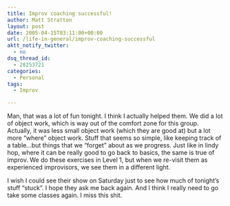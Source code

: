 ```yaml
---
title: Improv coaching successful!
author: Matt Stratton
layout: post
date: 2005-04-15T03:11:00+00:00
url: /life-in-general/improv-coaching-successful
aktt_notify_twitter:
  - no
dsq_thread_id:
  - 28253721
categories:
  - Personal
tags:
  - Improv

---
```

Man, that was a lot of fun tonight. I think I actually helped them. We did a lot of object work, which is way out of the comfort zone for this group. Actually, it was less small object work (which they are good at) but a lot more &#8220;where&#8221; object work. Stuff that seems so simple, like keeping track of a table&#8230;but things that we &#8220;forget&#8221; about as we progress. Just like in lindy hop, where it can be really good to go back to basics, the same is true of improv. We do these exercises in Level 1, but when we re-visit them as experienced improvisors, we see them in a different light.

I wish I could see their show on Saturday just to see how much of tonight&#8217;s stuff &#8220;stuck&#8221;. I hope they ask me back again. And I think I really need to go take some classes again. I miss this shit.